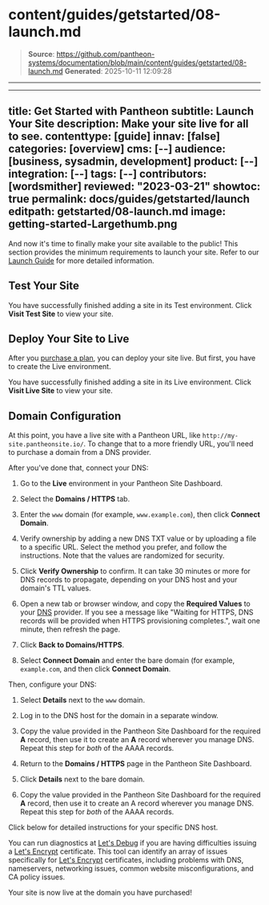 # content/guides/getstarted/08-launch.md

> **Source**: https://github.com/pantheon-systems/documentation/blob/main/content/guides/getstarted/08-launch.md
> **Generated**: 2025-10-11 12:09:28

---

---
title: Get Started with Pantheon
subtitle: Launch Your Site
description: Make your site live for all to see.
contenttype: [guide]
innav: [false]
categories: [overview]
cms: [--]
audience: [business, sysadmin, development]
product: [--]
integration: [--]
tags: [--]
contributors: [wordsmither]
reviewed: "2023-03-21"
showtoc: true
permalink: docs/guides/getstarted/launch
editpath: getstarted/08-launch.md
image: getting-started-Largethumb.png
---

And now it's time to finally make your site available to the public! This section provides the minimum requirements to launch your site. Refer to our [Launch Guide](/guides/launch/) for more detailed information.

## Test Your Site

<Partial file="test-initialize.md" />

You have successfully finished adding a site in its Test environment.  Click **Visit Test Site** to view your site.

## Deploy Your Site to Live

After you [purchase a plan](/guides/getstarted/purchase), you can deploy your site live.  But first, you have to create the Live environment.

<Partial file="live-initialize.md" />

You have successfully finished adding a site in its Live environment.  Click **Visit Live Site** to view your site.

## Domain Configuration

At this point, you have a live site with a Pantheon URL, like `http://my-site.pantheonsite.io/`. To change that to a more friendly URL, you'll need to purchase a domain from a DNS provider.

After you've done that, connect your DNS:

1. Go to the **<Icon icon="wavePulse" /> Live** environment in your Pantheon Site Dashboard.

1. Select the **<Icon icon="global" /> Domains / HTTPS** tab.

1. Enter the `www` domain (for example, `www.example.com`), then click **Connect Domain**.

1. Verify ownership by adding a new DNS TXT value or by uploading a file to a specific URL. Select the method you prefer, and follow the instructions. Note that the values are randomized for security.

1. Click **Verify Ownership** to confirm. It can take 30 minutes or more for DNS records to propagate, depending on your DNS host and your domain's TTL values.

1. Open a new tab or browser window, and copy the **Required Values** to your [DNS](/guides/domains/dns) provider. If you see a message like "Waiting for HTTPS, DNS records will be provided when HTTPS provisioning completes.", wait one minute, then refresh the page.

1. Click **<Icon icon="arrowLeft" /> Back to Domains/HTTPS**.

1. Select **Connect Domain** and enter the bare domain (for example, `example.com`, and then click **Connect Domain**.

Then, configure your DNS:

1. Select **Details** next to the `www` domain.

1. Log in to the DNS host for the domain in a separate window.

1. Copy the value provided in the Pantheon Site Dashboard for the required **A** record, then use it to create an **A** record wherever you manage DNS. Repeat this step for <i>both</i> of the AAAA records.

1. Return to the **<Icon icon="global" /> Domains / HTTPS** page in the Pantheon Site Dashboard.

1. Click **Details** next to the bare domain.

1. Copy the value provided in the Pantheon Site Dashboard for the required **A** record, then use it to create an A record wherever you manage DNS. Repeat this step for <i>both</i> of the AAAA records.

Click below for detailed instructions for your specific DNS host.

<Accordion title=" DNS Host-Specific Instructions" id="host-specific2" icon="info-sign">

<DNSProviderDocs />

You can run diagnostics at [Let's Debug](https://letsdebug.net/) if you are having difficulties issuing a [Let's Encrypt](https://letsencrypt.org/) certificate. This tool can identify an array of issues specifically for [Let's Encrypt](https://letsencrypt.org/) certificates, including problems with DNS, nameservers, networking issues, common website misconfigurations, and CA policy issues.

</Accordion>

Your site is now live at the domain you have purchased!
